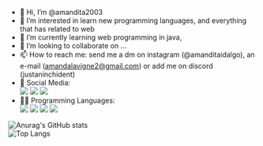 - 👋 Hi, I’m @amandita2003
- 👀 I’m interested in learn new programming languages, and everything that has related to web
- 🌱 I’m currently learning web programming in java, 
- 💞️ I’m looking to collaborate on ...
- 📫 How to reach me: send me a dm on instagram (@amanditaidalgo), an e-mail (amandalavigne2@gmail.com) or add me on discord (justaninchident)
- 📲 Social Media: <br> [<img src = "https://img.shields.io/badge/instagram-%23E4405F.svg?&style=for-the-badge&logo=instagram&logoColor=white">](https://www.instagram.com/amanditaidalgo/) [<img src = "https://img.shields.io/badge/Gmail-D14836?style=for-the-badge&logo=gmail&logoColor=white">](amandalavigne2@gmail.com) <img src = "https://img.shields.io/badge/Discord-5865F2?style=for-the-badge&logo=discord&logoColor=white">
- 👩‍💻 Programming Languages: <br>
<img src = "https://img.shields.io/badge/C-00599C?style=for-the-badge&logo=c&logoColor=white"> <img src = "https://img.shields.io/badge/CSS3-1572B6?style=for-the-badge&logo=css3&logoColor=white"> <img src = "https://img.shields.io/badge/HTML5-E34F26?style=for-the-badge&logo=html5&logoColor=white"> <img src = "https://img.shields.io/badge/JavaScript-323330?style=for-the-badge&logo=javascript&logoColor=F7DF1E">

![Anurag's GitHub stats](https://github-readme-stats.vercel.app/api?username=amandita2003&show_icons=true&theme=tokyonight)
<br>
![Top Langs](https://github-readme-stats.vercel.app/api/top-langs/?username=amandita2003&layout=compact)

<!---
amandita2003/amandita2003 is a ✨ special ✨ repository because its `README.md` (this file) appears on your GitHub profile.
You can click the Preview link to take a look at your changes.
--->
